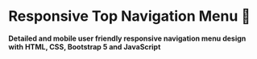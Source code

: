 # Responsive Top Navigation Menu :fork_and_knife:
**Detailed and mobile user friendly responsive navigation menu design with HTML, CSS, Bootstrap 5 and JavaScript**